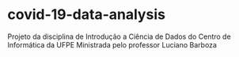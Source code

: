 # covid-19-data-analysis
Projeto da disciplina de Introdução a Ciência de Dados do Centro de Informática da UFPE
Ministrada pelo professor Luciano Barboza

